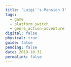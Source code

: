 ```yaml
---
title: 'Luigi''s Mansion 3'
tags:
  - game
  - platform_switch
  - genre_action-adventure
digital: false
physical: true
guide: false
pending: false
date: 2019-10-31
permalink: false
---
```


